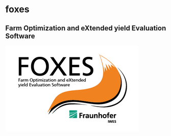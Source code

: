 # foxes
## Farm Optimization and eXtended yield Evaluation Software

![](docs/logo/Logo_FOXES_Absender.png)

